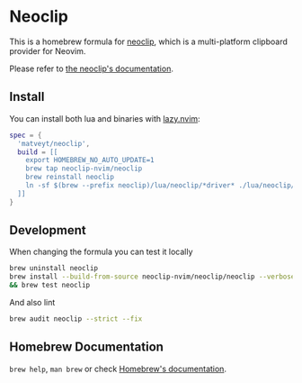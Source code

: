 # Neoclip

This is a homebrew formula for [neoclip](https://matveyt/neoclip), which is a multi-platform clipboard provider for Neovim. 

Please refer to [the neoclip's documentation](https://github.com/matveyt/neoclip/blob/master/README.md#installation).

## Install
You can install both lua and binaries with [lazy.nvim](https://github.com/folke/lazy.nvim):
``` lua
spec = {
  'matveyt/neoclip',
  build = [[
    export HOMEBREW_NO_AUTO_UPDATE=1
    brew tap neoclip-nvim/neoclip
    brew reinstall neoclip
    ln -sf $(brew --prefix neoclip)/lua/neoclip/*driver* ./lua/neoclip/
  ]]
}
```

## Development
When changing the formula you can test it locally
``` sh
brew uninstall neoclip
brew install --build-from-source neoclip-nvim/neoclip/neoclip --verbose --debug \
&& brew test neoclip
```
And also lint
``` sh
brew audit neoclip --strict --fix
```
## Homebrew Documentation
`brew help`, `man brew` or check [Homebrew's documentation](https://docs.brew.sh).
